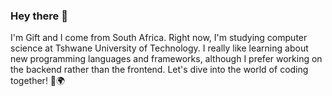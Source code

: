 ### Hey there 👋

I'm Gift and I come from South Africa. Right now, I'm studying computer science at Tshwane University of Technology. I really like learning about new programming languages and frameworks, although I prefer working on the backend rather than the frontend. Let's dive into the world of coding together! 🚀🌍
